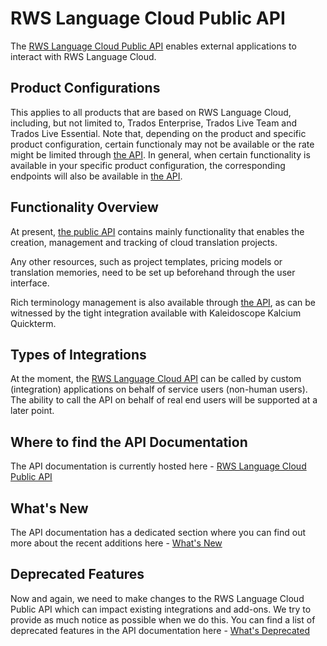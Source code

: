 # RWS Language Cloud Public API #
The [RWS Language Cloud Public API](https://languagecloud.sdl.com/lc/api-docs/) enables external applications to interact with RWS Language Cloud.

## Product Configurations ##
This applies to all products that are based on RWS Language Cloud, including, but not limited to, Trados Enterprise, Trados Live Team and Trados Live Essential. Note that, depending on the product and specific product configuration, certain functionaly may not be available or the rate might be limited through [the API](https://languagecloud.sdl.com/lc/api-docs/). In general, when certain functionality is available in your specific product configuration, the corresponding endpoints will also be available in [the API](https://languagecloud.sdl.com/lc/api-docs/).

## Functionality Overview ##
At present, [the public API](https://languagecloud.sdl.com/lc/api-docs/) contains mainly functionality that enables the creation, management and tracking of cloud translation projects.

Any other resources, such as project templates, pricing models or translation memories, need to be set up beforehand through the user interface.

Rich terminology management is also available through [the API](https://languagecloud.sdl.com/lc/api-docs/), as can be witnessed by the tight integration available with Kaleidoscope Kalcium Quickterm.

## Types of Integrations ##
At the moment, the [RWS Language Cloud API](https://languagecloud.sdl.com/lc/api-docs/) can be called by custom (integration) applications on behalf of service users (non-human users). The ability to call the API on behalf of real end users will be supported at a later point.

## Where to find the API Documentation ##
The API documentation is currently hosted here - [RWS Language Cloud Public API](https://languagecloud.sdl.com/lc/api-docs/)

## What's New ##
The API documentation has a dedicated section where you can find out more about the recent additions here - [What's New](https://languagecloud.sdl.com/lc/api-docs/16d216d6237ee-what-s-new)

## Deprecated Features ##
Now and again, we need to make changes to the RWS Language Cloud Public API which can impact existing integrations and add-ons. We try to provide as much notice as possible when we do this. You can find a list of deprecated features in the API documentation here - [What's Deprecated](https://languagecloud.sdl.com/lc/api-docs/8ba4317de9d1e-what-s-deprecated)
